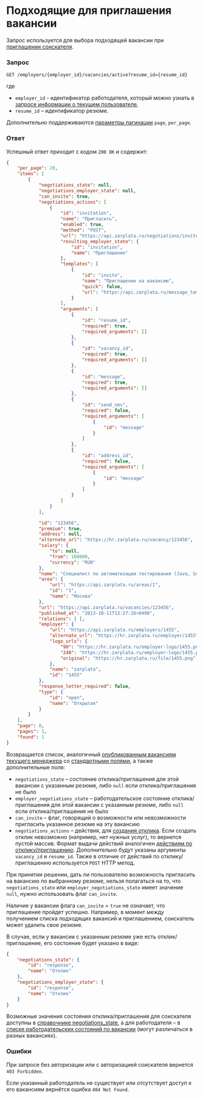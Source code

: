 # Подходящие для приглашения вакансии

Запрос используется для выбора подходящей вакансии при
[приглашении соискателя](employer_negotiations.md#add-invite).


### Запрос

`GET /employers/{employer_id}/vacancies/active?resume_id={resume_id}`

где

* `employer_id` - идентификатор работодателя, который можно узнать в
  [запросе информации о текущем пользователе](me.md#info),
* `resume_id` – идентификатор резюме.

Дополнительно поддерживаются [параметры пагинации](general.md#pagination)
`page`, `per_page`.


### Ответ

Успешный ответ приходит с кодом `200 OK` и содержит:

```json
{
    "per_page": 20,
    "items": [
        {
            "negotiations_state": null,
            "negotiations_employer_state": null,
            "can_invite": true,
            "negotiations_actions": [
                {
                    "id": "invitation",
                    "name": "Пригласить",
                    "enabled": true,
                    "method": "POST",
                    "url": "https://api.zarplata.ru/negotiations/invited",
                    "resulting_employer_state": {
                        "id": "invitation",
                        "name": "Приглашение"
                    },
                    "templates": [
                        {
                            "id": "invite",
                            "name": "Приглашение на вакансию",
                            "quick": false,
                            "url": "https://api.zarplata.ru/message_templates/invite?resume_id=0123456789abcdef&vacancy_id=123456"
                        }
                    ],
                    "arguments": [
                        {
                            "id": "resume_id",
                            "required": true,
                            "required_arguments": []
                        },
                        {
                            "id": "vacancy_id",
                            "required": true,
                            "required_arguments": []
                        },
                        {
                            "id": "message",
                            "required": true,
                            "required_arguments": []
                        },
                        {
                            "id": "send_sms",
                            "required": false,
                            "required_arguments": [
                                {
                                    "id": "message"
                                }
                            ]
                        },
                        {
                            "id": "address_id",
                            "required": false,
                            "required_arguments": [
                                {
                                    "id": "message"
                                }
                            ]
                        }
                    ]
                }
            ],

            "id": "123456",
            "premium": true,
            "address": null,
            "alternate_url": "https://hr.zarplata.ru/vacancy/123456",
            "salary": {
                "to": null,
                "from": 100000,
                "currency": "RUR"
            },
            "name": "Специалист по автоматизации тестирования (Java, Selenium)",
            "area": {
                "url": "https://api.zarplata.ru/areas/1",
                "id": "1",
                "name": "Москва"
            },
            "url": "https://api.zarplata.ru/vacancies/123456",
            "published_at": "2013-10-11T13:27:16+0400",
            "relations": [ ],
            "employer": {
                "url": "https://api.zarplata.ru/employers/1455",
                "alternate_url": "https://hr.zarplata.ru/employer/1455",
                "logo_urls": {
                    "90": "https://hr.zarplata.ru/employer-logo/1455.png",
                    "240": "https://hr.zarplata.ru/employer-logo/1455.png",
                    "original": "https://hr.zarplata.ru/file/1455.png"
                },
                "name": "zarplata",
                "id": "1455"
            },
            "response_letter_required": false,
            "type": {
                "id": "open",
                "name": "Открытая"
            }
        }
    ],
    "page": 0,
    "pages": 1,
    "found": 1
}
```

Возвращается список, аналогичный
[опубликованным вакансиям текущего менеджера](employer_vacancies.md#active)
со [стандартными полями](vacancies.md#nano), а также дополнительные поля:

* `negotiations_state` – состояние отклика/приглашения для этой вакансии
  с указанным резюме, либо `null` если отклика/приглашения не было
* `employer_negotiations_state` – работодательское состояние
  отклика/приглашения для этой вакансии с указанным резюме, либо `null` если
  отклика/приглашения не было
* `can_invite` – флаг, говорящий о возможности или невозможности пригласить
  указанное резюме на эту вакансию
* <a name="actions"></a> `negotiations_actions` – действия, для
  [создания отклика](employer_negotiations.md#add-invite).
  Если создать отклик невозможно (например, нет нужных услуг), то вернется пустой массив. 
  Формат выдачи действий аналогичен [действиям по отклику/приглашению](employer_negotiations.md#actions-info).
  Дополнительно будут указаны аргументы `vacancy_id` и `resume_id`.
  Также в отличие от действий по отклику/приглашению используется `POST`
  HTTP метод.

При принятии решении, дать ли пользователю возможность пригласить на вакансию по
выбранному резюме, нельзя полагаться на то, что
`negotiations_state` или `employer_negotiations_state` имеет значение `null`,
нужно использовать флаг `can_invite`.

Наличие у вакансии флага `can_invite` = `true` не означает, что приглашение
пройдет успешно. Например, в момент между получением списка подходящих вакансий
и приглашением, соискатель может удалить свое резюме.

В случае, если у вакансии с указанным резюме уже есть отклик/приглашение, его
состояние будет указано в виде:

```json
{
    "negotiations_state": {
        "id": "response",
        "name": "Отклик"
    },
    "negotiations_employer_state": {
        "id": "response",
        "name": "Отклик"
    }
}
```

Возможные значения состояния отклика/приглашения для соискателя доступны в
[справочнике negotiations_state](dictionaries.md), а для работодателя – в
[списке работодательских состояний по вакансии](employer_negotiations.md#states)
(могут различаться в разных вакансиях).


### Ошибки

При запросе без авторизации или с авторизацией соискателя вернется
`403 Forbidden`.

Если указанный работодатель не существует или отсутствует доступ к его вакансиям
вернётся ошибка `404 Not Found`.
